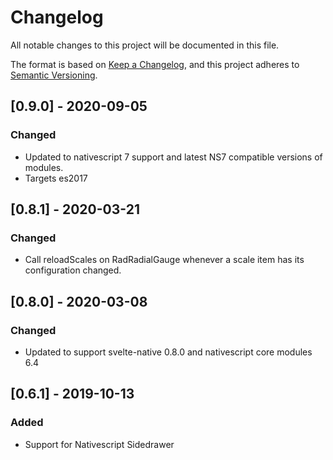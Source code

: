 # Changelog
All notable changes to this project will be documented in this file.

The format is based on [Keep a Changelog](https://keepachangelog.com/en/1.0.0/),
and this project adheres to [Semantic Versioning](https://semver.org/spec/v2.0.0.html).

## [0.9.0] - 2020-09-05
### Changed
 - Updated to nativescript 7 support and latest NS7 compatible versions of modules.
 - Targets es2017


## [0.8.1] - 2020-03-21
### Changed
 - Call reloadScales on RadRadialGauge whenever a scale item has its configuration changed.

## [0.8.0] - 2020-03-08
### Changed
 - Updated to support svelte-native 0.8.0 and nativescript core modules 6.4


## [0.6.1] - 2019-10-13

### Added
 - Support for Nativescript Sidedrawer
